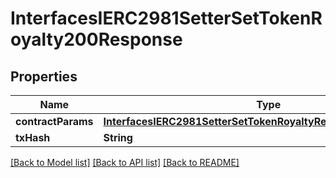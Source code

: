 # InterfacesIERC2981SetterSetTokenRoyalty200Response

## Properties
Name | Type | Description | Notes
------------ | ------------- | ------------- | -------------
**contractParams** | [**InterfacesIERC2981SetterSetTokenRoyaltyRequestContractParams**](InterfacesIERC2981SetterSetTokenRoyaltyRequestContractParams.md) |  | 
**txHash** | **String** |  | 

[[Back to Model list]](../README.md#documentation-for-models) [[Back to API list]](../README.md#documentation-for-api-endpoints) [[Back to README]](../README.md)


